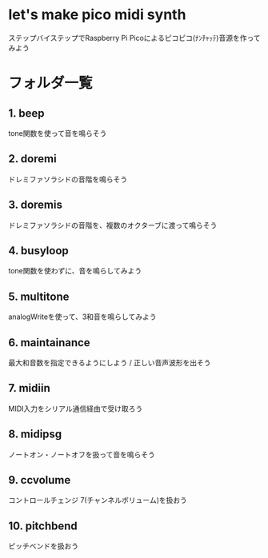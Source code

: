 # let's make pico midi synth
ステップバイステップでRaspberry Pi Picoによるピコピコ(ﾅﾝﾁｬｯﾃ)音源を作ってみよう

# フォルダ一覧
## 1. beep
tone関数を使って音を鳴らそう

## 2. doremi
ドレミファソラシドの音階を鳴らそう

## 3. doremis
ドレミファソラシドの音階を、複数のオクターブに渡って鳴らそう

## 4. busyloop
tone関数を使わずに、音を鳴らしてみよう

## 5. multitone
analogWriteを使って、3和音を鳴らしてみよう

## 6. maintainance
最大和音数を指定できるようにしよう / 正しい音声波形を出そう

## 7. midiin
MIDI入力をシリアル通信経由で受け取ろう

## 8. midipsg
ノートオン・ノートオフを扱って音を鳴らそう

## 9. ccvolume
コントロールチェンジ 7(チャンネルボリューム)を扱おう

## 10. pitchbend
ピッチベンドを扱おう
